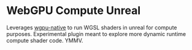 # WebGPU Compute Unreal

Leverages [wgpu-native](https://github.com/gfx-rs/wgpu-native) to run WGSL shaders in unreal for compute purposes. Experimental plugin meant to explore more dynamic runtime compute shader code. YMMV.
